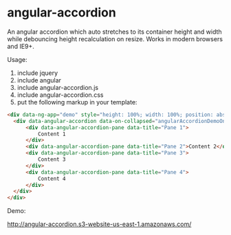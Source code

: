 angular-accordion
=================

An angular accordion which auto stretches to its container height and width while debouncing height recalculation on resize.  Works in modern browsers and IE9+.

Usage:

1. include jquery
2. include angular
3. include angular-accordion.js
4. include angular-accordion.css
5. put the following markup in your template: 

```html
<div data-ng-app="demo" style="height: 100%; width: 100%; position: absolute;" id="angular-accordion-container">
  <div data-angular-accordion data-on-collapsed="angularAccordionDemoOnCollapsedHandler">
      <div data-angular-accordion-pane data-title="Pane 1">
          Content 1
      </div>
      <div data-angular-accordion-pane data-title="Pane 2">Content 2</div>
      <div data-angular-accordion-pane data-title="Pane 3">
          Content 3
      </div>
      <div data-angular-accordion-pane data-title="Pane 4">
          Content 4
      </div>
  </div>
</div>
```

Demo:

http://angular-accordion.s3-website-us-east-1.amazonaws.com/
